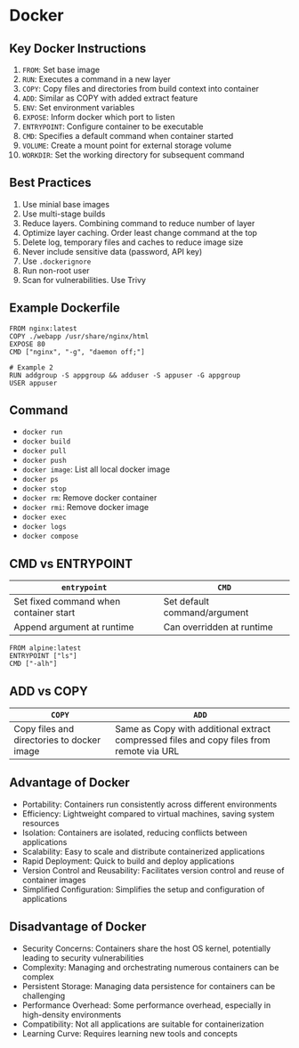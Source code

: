 # Docker

## Key Docker Instructions

1. `FROM`: Set base image
2. `RUN`: Executes a command in a new layer
3. `COPY`: Copy files and directories from build context into container
4. `ADD`: Similar as COPY with added extract feature
5. `ENV`: Set environment variables
6. `EXPOSE`: Inform docker which port to listen
7. `ENTRYPOINT`: Configure container to be executable
8. `CMD`: Specifies a default command when container started
9. `VOLUME`: Create a mount point for external storage volume
10. `WORKDIR`: Set the working directory for subsequent command

## Best Practices

1. Use minial base images
2. Use multi-stage builds
3. Reduce layers. Combining command to reduce number of layer
4. Optimize layer caching. Order least change command at the top
5. Delete log, temporary files and caches to reduce image size
6. Never include sensitive data (password, API key)
7. Use `.dockerignore`
8. Run non-root user
9. Scan for vulnerabilities. Use Trivy

## Example Dockerfile
```
FROM nginx:latest
COPY ./webapp /usr/share/nginx/html
EXPOSE 80
CMD ["nginx", "-g", "daemon off;"]

# Example 2
RUN addgroup -S appgroup && adduser -S appuser -G appgroup
USER appuser
```

## Command
- `docker run`
- `docker build`
- `docker pull`
- `docker push`
- `docker image`: List all local docker image
- `docker ps`
- `docker stop`
- `docker rm`: Remove docker container
- `docker rmi`: Remove docker image
- `docker exec`
- `docker logs`
- `docker compose`

## CMD vs ENTRYPOINT
| `entrypoint` | `CMD` |
| ------------ | ----- |
| Set fixed command when container start | Set default command/argument |
| Append argument at runtime | Can overridden at runtime |

```
FROM alpine:latest
ENTRYPOINT ["ls"]
CMD ["-alh"]
```

## ADD vs COPY
| `COPY` | `ADD` |
| ------ | ----- |
| Copy files and directories to docker image | Same as Copy with additional extract compressed files and copy files from remote via URL |

## Advantage of Docker
- Portability: Containers run consistently across different environments
- Efficiency: Lightweight compared to virtual machines, saving system resources
- Isolation: Containers are isolated, reducing conflicts between applications
- Scalability: Easy to scale and distribute containerized applications
- Rapid Deployment: Quick to build and deploy applications
- Version Control and Reusability: Facilitates version control and reuse of container images
- Simplified Configuration: Simplifies the setup and configuration of applications

## Disadvantage of Docker
- Security Concerns: Containers share the host OS kernel, potentially leading to security vulnerabilities
- Complexity: Managing and orchestrating numerous containers can be complex
- Persistent Storage: Managing data persistence for containers can be challenging
- Performance Overhead: Some performance overhead, especially in high-density environments
- Compatibility: Not all applications are suitable for containerization
- Learning Curve: Requires learning new tools and concepts